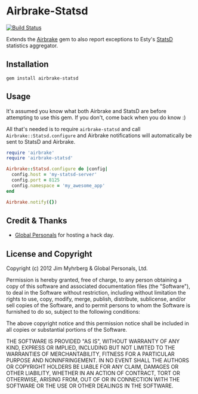 # Airbrake-Statsd

[![Build Status](https://secure.travis-ci.org/jimeh/airbrake-statsd.png)](http://travis-ci.org/jimeh/airbrake-statsd)

Extends the [Airbrake][] gem to also report exceptions to Esty's [StatsD][]
statistics aggregator.

## Installation

    gem install airbrake-statsd

## Usage

It's assumed you know what both Airbrake and StatsD are before attempting to
use this gem. If you don't, come back when you do know :)

All that's needed is to require `airbrake-statsd` and call
`Airbrake::Statsd.configure` and Airbrake notifications will automatically be
sent to StatsD and Airbrake.

```ruby
require 'airbrake'
require 'airbrake-statsd'

Airbrake::Statsd.configure do |config|
  config.host = 'my-statsd-server'
  config.port = 8125
  config.namespace = 'my_awesome_app'
end

Airbrake.notify({})
```

## Credit & Thanks

* [Global Personals][gp] for hosting a hack day.

## License and Copyright

Copyright (c) 2012 Jim Myhrberg & Global Personals, Ltd.

Permission is hereby granted, free of charge, to any person obtaining
a copy of this software and associated documentation files (the
"Software"), to deal in the Software without restriction, including
without limitation the rights to use, copy, modify, merge, publish,
distribute, sublicense, and/or sell copies of the Software, and to
permit persons to whom the Software is furnished to do so, subject to
the following conditions:

The above copyright notice and this permission notice shall be
included in all copies or substantial portions of the Software.

THE SOFTWARE IS PROVIDED "AS IS", WITHOUT WARRANTY OF ANY KIND,
EXPRESS OR IMPLIED, INCLUDING BUT NOT LIMITED TO THE WARRANTIES OF
MERCHANTABILITY, FITNESS FOR A PARTICULAR PURPOSE AND
NONINFRINGEMENT. IN NO EVENT SHALL THE AUTHORS OR COPYRIGHT HOLDERS BE
LIABLE FOR ANY CLAIM, DAMAGES OR OTHER LIABILITY, WHETHER IN AN ACTION
OF CONTRACT, TORT OR OTHERWISE, ARISING FROM, OUT OF OR IN CONNECTION
WITH THE SOFTWARE OR THE USE OR OTHER DEALINGS IN THE SOFTWARE.


[airbrake]: http://airbrake.io/
[statsd]: https://github.com/etsy/statsd
[gp]: http://globalpersonals.co.uk/
